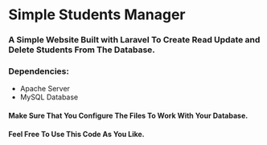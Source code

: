# Simple Students Manager

### A Simple Website Built with Laravel To Create Read Update and Delete Students From The Database.

### Dependencies:

- Apache Server
- MySQL Database

#### Make Sure That You Configure The Files To Work With Your Database.

#### Feel Free To Use This Code As You Like.
